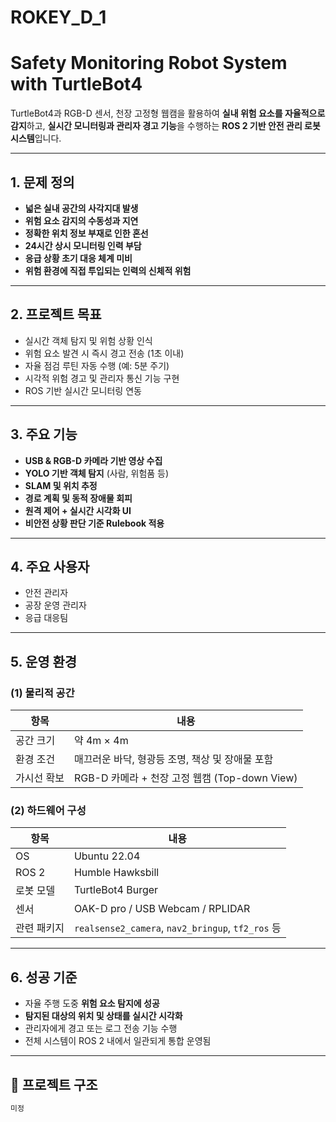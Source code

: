 # ROKEY_D_1

#  Safety Monitoring Robot System with TurtleBot4

TurtleBot4과 RGB-D 센서, 천장 고정형 웹캠을 활용하여 **실내 위험 요소를 자율적으로 감지**하고, **실시간 모니터링과 관리자 경고 기능**을 수행하는 **ROS 2 기반 안전 관리 로봇 시스템**입니다.

---

## 1. 문제 정의

- **넓은 실내 공간의 사각지대 발생**
- **위험 요소 감지의 수동성과 지연**
- **정확한 위치 정보 부재로 인한 혼선**
- **24시간 상시 모니터링 인력 부담**
- **응급 상황 초기 대응 체계 미비**
- **위험 환경에 직접 투입되는 인력의 신체적 위험**

---

## 2. 프로젝트 목표

- 실시간 객체 탐지 및 위험 상황 인식
- 위험 요소 발견 시 즉시 경고 전송 (1초 이내)
- 자율 점검 루틴 자동 수행 (예: 5분 주기)
- 시각적 위험 경고 및 관리자 통신 기능 구현
- ROS 기반 실시간 모니터링 연동

---

## 3. 주요 기능

-  **USB & RGB-D 카메라 기반 영상 수집**
-  **YOLO 기반 객체 탐지** (사람, 위험품 등)
-  **SLAM 및 위치 추정**
-  **경로 계획 및 동적 장애물 회피**
-  **원격 제어 + 실시간 시각화 UI**
-  **비안전 상황 판단 기준 Rulebook 적용**

---

## 4. 주요 사용자

- 안전 관리자
- 공장 운영 관리자
- 응급 대응팀

---

##  5. 운영 환경

### (1) 물리적 공간

| 항목 | 내용 |
|------|------|
| 공간 크기 | 약 4m × 4m |
| 환경 조건 | 매끄러운 바닥, 형광등 조명, 책상 및 장애물 포함 |
| 가시선 확보 | RGB-D 카메라 + 천장 고정 웹캠 (Top-down View) |

### (2) 하드웨어 구성

| 항목          | 내용                               |
|---------------|------------------------------------|
| OS            | Ubuntu 22.04                       |
| ROS 2         | Humble Hawksbill                   |
| 로봇 모델     | TurtleBot4 Burger                  |
| 센서          | OAK-D pro / USB Webcam / RPLIDAR      |
| 관련 패키지   | `realsense2_camera`, `nav2_bringup`, `tf2_ros` 등 |

---

##  6. 성공 기준

- 자율 주행 도중 **위험 요소 탐지에 성공**
- **탐지된 대상의 위치 및 상태를 실시간 시각화**
- 관리자에게 경고 또는 로그 전송 기능 수행
- 전체 시스템이 ROS 2 내에서 일관되게 통합 운영됨

---

## 📂 프로젝트 구조

```bash
미정

```
